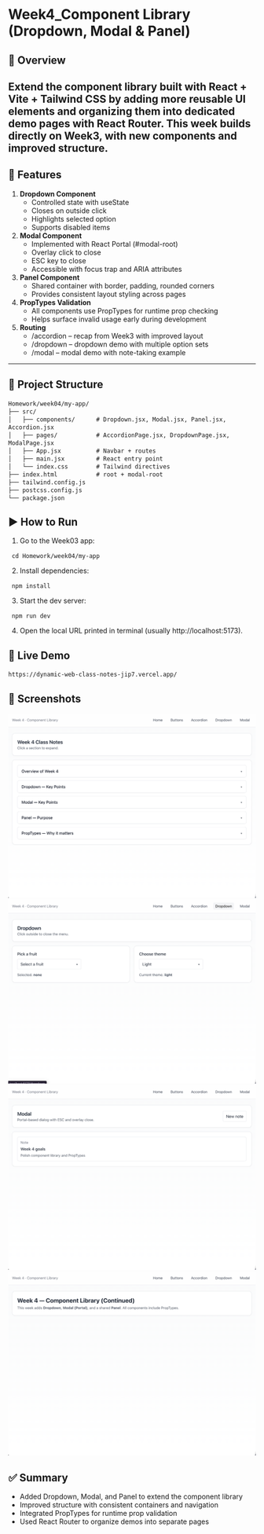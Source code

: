 # Week4_Component Library (Dropdown, Modal & Panel)

## 📌 Overview
Extend the component library built with React + Vite + Tailwind CSS by adding more reusable UI elements and organizing them into dedicated demo pages with React Router.
This week builds directly on Week3, with new components and improved structure.
---

## 🎨 Features
1. **Dropdown Component**
   - Controlled state with useState
   - Closes on outside click
	- Highlights selected option
	- Supports disabled items
2.	**Modal Component**
	- Implemented with React Portal (#modal-root)
	- Overlay click to close
	- ESC key to close
	- Accessible with focus trap and ARIA attributes
3.	**Panel Component**
	- Shared container with border, padding, rounded corners
	- Provides consistent layout styling across pages
4.	**PropTypes Validation**
	- All components use PropTypes for runtime prop checking
	- Helps surface invalid usage early during development
5.	**Routing**
	- /accordion – recap from Week3 with improved layout
	- /dropdown – dropdown demo with multiple option sets
	- /modal – modal demo with note-taking example

---

## 📂 Project Structure
```text
Homework/week04/my-app/
├── src/
│   ├── components/      # Dropdown.jsx, Modal.jsx, Panel.jsx, Accordion.jsx
│   ├── pages/           # AccordionPage.jsx, DropdownPage.jsx, ModalPage.jsx
│   ├── App.jsx          # Navbar + routes
│   ├── main.jsx         # React entry point
│   └── index.css        # Tailwind directives
├── index.html           # root + modal-root
├── tailwind.config.js
├── postcss.config.js
└── package.json
```

## ▶️ How to Run
1.	Go to the Week03 app:
```
 cd Homework/week04/my-app
```

2.	Install dependencies:
```
 npm install
```

3.	Start the dev server:
```
 npm run dev
```
4.	Open the local URL printed in terminal (usually http://localhost:5173).

## 🔗 Live Demo

```
https://dynamic-web-class-notes-jip7.vercel.app/
```

## 📸 Screenshots

![Accordion](./images/accordion.png)
![Dropdown](./images/dropdown.png)
![Modal](./images/modal.png)
![Home](./images/home.png)

## ✅ Summary
- Added Dropdown, Modal, and Panel to extend the component library
- Improved structure with consistent containers and navigation
- Integrated PropTypes for runtime prop validation
- Used React Router to organize demos into separate pages